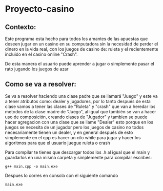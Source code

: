 # Proyecto-casino

## Contexto:
Este programa esta hecho para todos los amantes de las apuestas que deseen jugar en un casino en su computadora sin la necesidad de perder el dinero en la vida real, con los juegos de casino de: ruleta y  el recientemente incluido en el casino online "Crash".

De esta manera el usuario puede aprender a jugar o simplemente pasar el rato jugando los juegos de azar

## Como se va a resolver:
Se va a resolver haciendo una clase padre que se llamará "Juego" y este va a tener atributos como: dealer y jugadores, por lo tanto después de esta clase vamos a tener las clases de "Ruleta" y "crash" que van a heredar los metodos de la clase madre de "Juego", al igual que también se van a hacer uso de composición, creando clases de "Jugador" y tambien se puede hacer agregacion con una clase que se llame "Dealer" esto porque en los juegos se necesita de un jugador pero los juegos de casino no todos necesariamente tienen un dealer, y en general después de esto simplemente en el cpp es hacer un cilo while para jugar y hacer los algoritmos para que el usuario juegue ruleta o crash

Para compilar te tienes que descargar todos los .h al igual que el main y guardarlos en una misma carpeta 
y simplemente para compilar escribes:

    g++ main.cpp -o main.exe
  
Despues lo corres en consola con el siguiente comando

    main.exe
